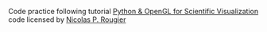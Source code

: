 Code practice following tutorial 
[Python & OpenGL for Scientific Visualization](https://www.labri.fr/perso/nrougier/python-opengl/#python-opengl-for-scientific-visualization)
code licensed by [Nicolas P. Rougier](https://github.com/rougier)